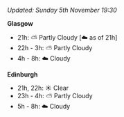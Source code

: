 *Updated: Sunday 5th November 19:30*

**Glasgow**

* 21h: :partly_sunny: Partly Cloudy [:cloud: as of 21h]
* 22h - 3h: :partly_sunny: Partly Cloudy
* 4h - 8h: :cloud: Cloudy

**Edinburgh**

* 21h, 22h: :sunny: Clear
* 23h - 4h: :partly_sunny: Partly Cloudy
* 5h - 8h: :cloud: Cloudy
